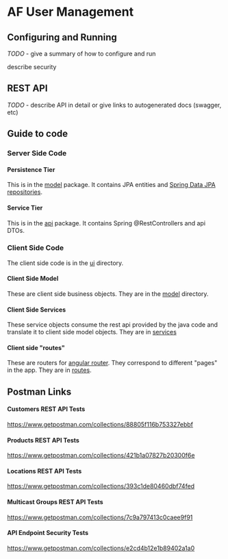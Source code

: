# AF User Management

## Configuring and Running


_TODO_ - give a summary of how to configure and run
 
describe security


## REST API

_TODO_ - describe API in detail or give links to autogenerated docs (swagger, etc)


## Guide to code


### Server Side Code


#### Persistence Tier

This is in the [model](src/main/java/com/mni/model) package. It contains JPA entities and 
[Spring Data JPA repositories](https://www.baeldung.com/the-persistence-layer-with-spring-data-jpa).
 
#### Service Tier

This is in the [api](src/main/java/com/mni/api) package. It contains Spring @RestControllers and api DTOs.

### Client Side Code

The client side code is in the [ui](ui/src/app) directory.

#### Client Side Model

These are client side business objects. They are in the [model](ui/src/app/model) directory. 

#### Client Side Services

These service objects consume the rest api provided by the java code and translate it to client side model objects. 
They are in [services](ui/src/app/services)

#### Client side "routes"

These are routers for [angular router](https://angular.io/guide/router). They correspond to different "pages" in the app. 
They are in [routes](ui/src/app/routes).



## Postman Links

#### Customers REST API Tests

https://www.getpostman.com/collections/88805f116b753327ebbf

#### Products REST API Tests

https://www.getpostman.com/collections/421b1a07827b20300f6e

#### Locations REST API Tests

https://www.getpostman.com/collections/393c1de80460dbf74fed

#### Multicast Groups REST API Tests

https://www.getpostman.com/collections/7c9a797413c0caee9f91

#### API Endpoint Security Tests

https://www.getpostman.com/collections/e2cd4b12e1b89402a1a0